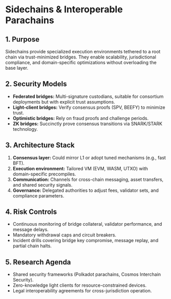 # Sidechains & Interoperable Parachains

## 1. Purpose
Sidechains provide specialized execution environments tethered to a root chain via trust-minimized bridges. They enable scalability, jurisdictional compliance, and domain-specific optimizations without overloading the base layer.

## 2. Security Models
- **Federated bridges:** Multi-signature custodians, suitable for consortium deployments but with explicit trust assumptions.
- **Light-client bridges:** Verify consensus proofs (SPV, BEEFY) to minimize trust.
- **Optimistic bridges:** Rely on fraud proofs and challenge periods.
- **ZK bridges:** Succinctly prove consensus transitions via SNARK/STARK technology.

## 3. Architecture Stack
1. **Consensus layer:** Could mirror L1 or adopt tuned mechanisms (e.g., fast BFT).
2. **Execution environment:** Tailored VM (EVM, WASM, UTXO) with domain-specific precompiles.
3. **Communication:** Channels for cross-chain messaging, asset transfers, and shared security signals.
4. **Governance:** Delegated authorities to adjust fees, validator sets, and compliance parameters.

## 4. Risk Controls
- Continuous monitoring of bridge collateral, validator performance, and message delays.
- Mandatory withdrawal caps and circuit breakers.
- Incident drills covering bridge key compromise, message replay, and partial chain halts.

## 5. Research Agenda
- Shared security frameworks (Polkadot parachains, Cosmos Interchain Security).
- Zero-knowledge light clients for resource-constrained devices.
- Legal interoperability agreements for cross-jurisdiction operation.
